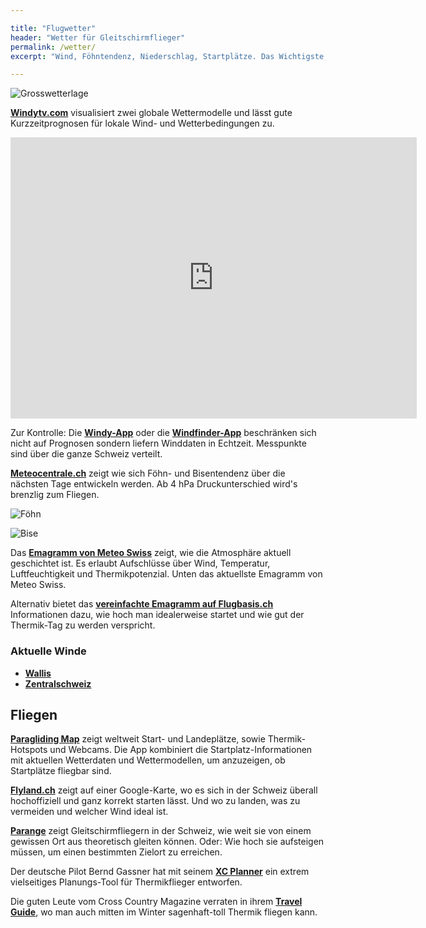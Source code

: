 ```yaml
---

title: "Flugwetter"
header: "Wetter für Gleitschirmflieger"
permalink: /wetter/
excerpt: "Wind, Föhntendenz, Niederschlag, Startplätze. Das Wichtigste, was du heute zum Fliegen brauchst auf einem Blick."

---
```


![Grosswetterlage](https://www.wetter.net/components/com_weather/data/images/grosswetterlage.jpg)

**[Windytv.com](https://www.windyty.com/)** visualisiert zwei globale Wettermodelle und lässt gute Kurzzeitprognosen für lokale Wind- und Wetterbedingungen zu.

<div class="frame">
    <iframe width="650" height="450" src="https://embed.windytv.com/embed2.html?lat=46.246&lon=7.976&zoom=9&level=surface&overlay=wind&menu=&message=&marker=&forecast=12&calendar=now&location=coordinates&type=map&actualGrid=&metricWind=km%2Fh&metricTemp=%C2%B0C" frameborder="0"></iframe>
</div>

Zur Kontrolle: Die **[Windy-App](http://windy.atelier-agile.ch/balises?display_all=true)** oder die **[Windfinder-App](http://www.windfinder.com/weather-maps/spots/#8/46.830/8.144)** beschränken sich nicht auf Prognosen sondern liefern Winddaten in Echtzeit. Messpunkte sind über die ganze Schweiz verteilt.

**[Meteocentrale.ch](http://www.meteocentrale.ch)** zeigt wie sich Föhn- und Bisentendenz über die nächsten Tage entwickeln werden. Ab 4 hPa Druckunterschied wird's brenzlig zum Fliegen.

![Föhn](http://www.meteocentrale.ch/uploads/pics/uwz-ch_foehn_en.png)

![Bise](http://www.meteocentrale.ch/uploads/pics/uwz-ch_bise_en.png)



Das **[Emagramm von Meteo Swiss](http://www.meteoswiss.admin.ch/home/measurement-and-forecasting-systems/atmosphere/radio-soundings.html)** zeigt, wie die Atmosphäre aktuell geschichtet ist. Es erlaubt Aufschlüsse über Wind, Temperatur, Luftfeuchtigkeit und Thermikpotenzial. Unten das aktuellste Emagramm von Meteo Swiss.

Alternativ bietet das **[vereinfachte Emagramm auf Flugbasis.ch](http://www.flugbasis.ch/service/wetter/thermik/)** Informationen dazu, wie hoch man idealerweise startet und wie gut der Thermik-Tag zu werden verspricht.

### Aktuelle Winde

- **[Wallis](http://www.meteo-shv.ch/basic/values/valais.html)**
- **[Zentralschweiz](http://www.meteo-shv.ch/basic/values/zentralschweiz-glarus.html)**

## Fliegen

**[Paragliding Map](http://www.paraglidingmap.com/#)** zeigt weltweit Start- und Landeplätze, sowie Thermik-Hotspots und Webcams. Die App kombiniert die Startplatz-Informationen mit aktuellen Wetterdaten und Wettermodellen, um anzuzeigen, ob Startplätze fliegbar sind.

**[Flyland.ch](http://flyland.ch/fl_gis_2d_all.php?ST=1&LP=0&PP=0&CAM=0&GG=0&VZ=0&SZ=0&HI=0&BB=0)** zeigt auf einer Google-Karte, wo es sich in der Schweiz überall hochoffiziell und ganz korrekt starten lässt. Und wo zu landen, was zu vermeiden und welcher Wind ideal ist.

**[Parange](http://www.parange.ch/)** zeigt Gleitschirmfliegern in der Schweiz, wie weit sie von einem gewissen Ort aus theoretisch gleiten können. Oder: Wie hoch sie aufsteigen müssen, um einen bestimmten Zielort zu erreichen.

Der deutsche Pilot Bernd Gassner hat mit seinem **[XC Planner](https://xcplanner.appspot.com/)** ein extrem vielseitiges Planungs-Tool für Thermikflieger entworfen.


Die guten Leute vom Cross Country Magazine verraten in ihrem **[Travel Guide](http://www.xcmag.com/travel-guide/)**, wo man auch mitten im Winter sagenhaft-toll Thermik fliegen kann.
